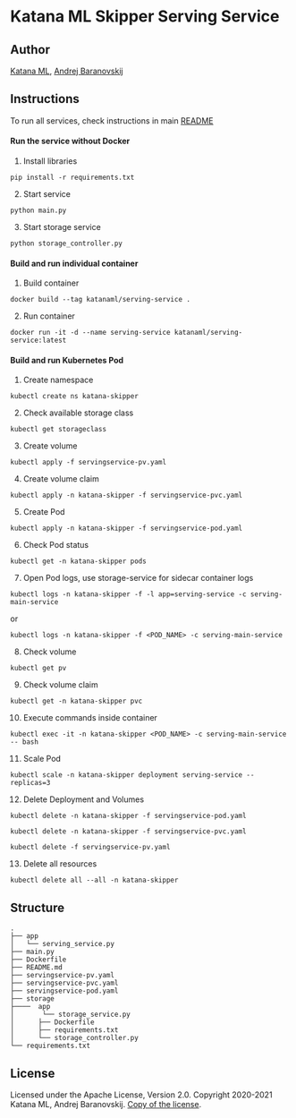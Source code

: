# Katana ML Skipper Serving Service

## Author

[Katana ML](https://katanaml.io), [Andrej Baranovskij](https://github.com/abaranovskis-redsamurai)

## Instructions

To run all services, check instructions in main [README](https://github.com/katanaml/katana-skipper/blob/master/README.md)

#### Run the service without Docker

1. Install libraries

```
pip install -r requirements.txt
```

2. Start service

```
python main.py
```

3. Start storage service

```
python storage_controller.py
```

#### Build and run individual container

1. Build container

```
docker build --tag katanaml/serving-service .
```

2. Run container

```
docker run -it -d --name serving-service katanaml/serving-service:latest
```

#### Build and run Kubernetes Pod

1. Create namespace

```
kubectl create ns katana-skipper
```

2. Check available storage class

```
kubectl get storageclass
```

3. Create volume

```
kubectl apply -f servingservice-pv.yaml
```

4. Create volume claim

```
kubectl apply -n katana-skipper -f servingservice-pvc.yaml
```

5. Create Pod

```
kubectl apply -n katana-skipper -f servingservice-pod.yaml
```

6. Check Pod status

```
kubectl get -n katana-skipper pods
```

7. Open Pod logs, use storage-service for sidecar container logs

```
kubectl logs -n katana-skipper -f -l app=serving-service -c serving-main-service
```

or

```
kubectl logs -n katana-skipper -f <POD_NAME> -c serving-main-service
```

8. Check volume

```
kubectl get pv
```

9. Check volume claim

```
kubectl get -n katana-skipper pvc
```

10. Execute commands inside container

```
kubectl exec -it -n katana-skipper <POD_NAME> -c serving-main-service -- bash
```

11. Scale Pod

```
kubectl scale -n katana-skipper deployment serving-service --replicas=3
```

12. Delete Deployment and Volumes

```
kubectl delete -n katana-skipper -f servingservice-pod.yaml
```

```
kubectl delete -n katana-skipper -f servingservice-pvc.yaml
```

```
kubectl delete -f servingservice-pv.yaml
```

13. Delete all resources

```
kubectl delete all --all -n katana-skipper
```

## Structure

```
.
├── app
│   └── serving_service.py
├── main.py
├── Dockerfile
├── README.md
├── servingservice-pv.yaml
├── servingservice-pvc.yaml
├── servingservice-pod.yaml
├── storage
├────  app
│       └── storage_service.py
│      ├── Dockerfile
│      ├── requirements.txt
│      └── storage_controller.py
└── requirements.txt
```

## License

Licensed under the Apache License, Version 2.0. Copyright 2020-2021 Katana ML, Andrej Baranovskij. [Copy of the license](https://github.com/katanaml/katana-skipper/blob/master/LICENSE).

